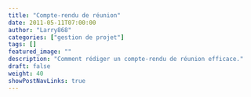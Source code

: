 ```yaml
---
title: "Compte-rendu de réunion"
date: 2011-05-11T07:00:00
author: "Larry868"
categories: ["gestion de projet"]
tags: []
featured_image: ""
description: "Comment rédiger un compte-rendu de réunion efficace."
draft: false
weight: 40
showPostNavLinks: true
---
```

